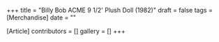 +++
title = "Billy Bob ACME 9 1/2' Plush Doll (1982)"
draft = false
tags = [Merchandise]
date = ""

[Article]
contributors = []
gallery = []
+++